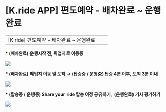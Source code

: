 # [K.ride APP] 편도예약 - 배차완료 ~ 운행완료

|  |  |  |
| --- | --- | --- |
| [K ride] 편도예약 - 배차완료 ~ 운행완료 | | |

**\* (배차완료) 운행시작 전, 픽업지로 이동중**

**![](https://kakaomobilitysupport.zendesk.com/hc/article_attachments/47491436809497)**

**\* (배차완료) 픽업지 이동 및 도착 → (탑승중 / 운행중) 탑승 4분 이후, 도착 3분 이내**

![](https://kakaomobilitysupport.zendesk.com/hc/article_attachments/47491597749785)

**\* (탑승중 / 운행중) Share your ride 탑승 여정 공유하기,  (운행완료) 기사 평가하기**

![](https://kakaomobilitysupport.zendesk.com/hc/article_attachments/47491738607129)